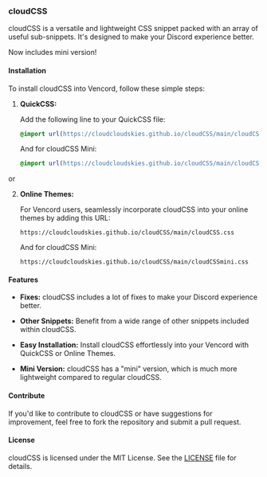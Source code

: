 ### cloudCSS

cloudCSS is a versatile and lightweight CSS snippet packed with an array of useful sub-snippets. It's designed to make your Discord experience better.

Now includes mini version!

#### Installation

To install cloudCSS into Vencord, follow these simple steps:

1. **QuickCSS:**
   
   Add the following line to your QuickCSS file:
   ```css
   @import url(https://cloudcloudskies.github.io/cloudCSS/main/cloudCSS.css);
   ```
   And for cloudCSS Mini:
   ```css
   @import url(https://cloudcloudskies.github.io/cloudCSS/main/cloudCSSmini.css);
   ```

  or

2. **Online Themes:**
   
   For Vencord users, seamlessly incorporate cloudCSS into your online themes by adding this URL:
   ```
   https://cloudcloudskies.github.io/cloudCSS/main/cloudCSS.css
   ```
      And for cloudCSS Mini:
   ```
   https://cloudcloudskies.github.io/cloudCSS/main/cloudCSSmini.css
   ```

#### Features

- **Fixes:** cloudCSS includes a lot of fixes to make your Discord experience better.
  
- **Other Snippets:** Benefit from a wide range of other snippets included within cloudCSS.
  
- **Easy Installation:** Install cloudCSS effortlessly into your Vencord with QuickCSS or Online Themes.

- **Mini Version:** cloudCSS has a "mini" version, which is much more lightweight compared to regular cloudCSS.

#### Contribute

If you'd like to contribute to cloudCSS or have suggestions for improvement, feel free to fork the repository and submit a pull request.

#### License

cloudCSS is licensed under the MIT License. See the [LICENSE](https://github.com/cloudcloudskies/cloudCSS/blob/main/LICENSE) file for details.
